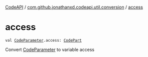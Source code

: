 [CodeAPI](../index.md) / [com.github.jonathanxd.codeapi.util.conversion](index.md) / [access](.)

# access

`val `[`CodeParameter`](../com.github.jonathanxd.codeapi.base/-code-parameter/index.md)`.access: `[`CodePart`](../com.github.jonathanxd.codeapi/-code-part/index.md)

Convert [CodeParameter](../com.github.jonathanxd.codeapi.base/-code-parameter/index.md) to variable access

